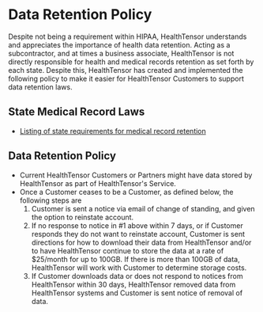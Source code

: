 # Data Retention Policy

Despite not being a requirement within HIPAA, HealthTensor understands and appreciates the importance of health data retention. Acting as a subcontractor, and at times a business associate, HealthTensor is not directly responsible for health and medical records retention as set forth by each state. Despite this, HealthTensor has created and implemented the following policy to make it easier for HealthTensor Customers to support data retention laws.

## State Medical Record Laws

* [Listing of state requirements for medical record retention](http://www.healthit.gov/sites/default/files/appa7-1.pdf)

## Data Retention Policy

* Current HealthTensor Customers or Partners might have data stored by HealthTensor as part of HealthTensor's Service.
* Once a Customer ceases to be a Customer, as defined below, the following steps are 
	1. Customer is sent a notice via email of change of standing, and given the option to reinstate account.
	2. If no response to notice in #1 above within 7 days, or if Customer responds they do not want to reinstate account, Customer is sent directions for how to download their data from HealthTensor and/or to have HealthTensor continue to store the data at a rate of $25/month for up to 100GB. If there is more than 100GB of data, HealthTensor will work with Customer to determine storage costs.
	3. If Customer downloads data or does not respond to notices from HealthTensor within 30 days, HealthTensor removed data from HealthTensor systems and Customer is sent notice of removal of data.
